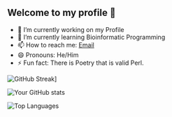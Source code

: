 ## Welcome to my profile 👋

- 🔭 I’m currently working on my Profile
- 🌱 I’m currently learning Bioinformatic Programming
- 📫 How to reach me: [Email](mailto:adicarlisle@gmail.com)
- 😄 Pronouns: He/Him
- ⚡ Fun fact: There is Poetry that is valid Perl.
<p align="center">
  
![GitHub Streak](https://github-readme-streak-stats.herokuapp.com/?user=adicarlisle&theme=dark)]

![Your GitHub stats](https://github-readme-stats.vercel.app/api?username=adicarlisle&theme=dracula)

![Top Languages](https://github-readme-stats.vercel.app/api/top-langs/?username=adicarlisle&layout=compact&theme=dracula)
</p>
